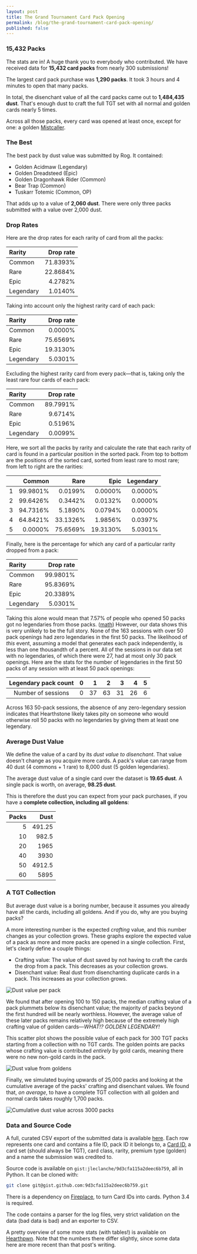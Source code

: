 ```yaml
---
layout: post
title: The Grand Tournament Card Pack Opening
permalink: /blog/the-grand-tournament-card-pack-opening/
published: false
---
```


### 15,432 Packs

The stats are in! A huge thank you to everybody who contributed. We have received data for **15,432 card packs** from nearly 300 submissions!

The largest card pack purchase was **1,290 packs**. It took 3 hours and 4 minutes to open that many packs.

In total, the disenchant value of all the card packs came out to **1,484,435 dust**.  That's enough dust to craft the full TGT set with all normal and golden cards nearly 5 times.

Across all those packs, every card was opened at least once, except for one:  a golden [Mistcaller](http://hearthstone.gamepedia.com/The_Mistcaller).


### The Best

The best pack by dust value was submitted by Rog.
It contained:
 * Golden Acidmaw (Legendary)
 * Golden Dreadsteed (Epic)
 * Golden Dragonhawk Rider (Common)
 * Bear Trap (Common)
 * Tuskarr Totemic (Common, OP)

That adds up to a value of **2,060 dust**. There were only three packs submitted with a value over 2,000 dust.

### Drop Rates

Here are the drop rates for each rarity of card from all the packs:

| Rarity    | Drop rate |
|:----------|----------:|
| Common    |  71.8393% |
| Rare      |  22.8684% |
| Epic      |   4.2782% |
| Legendary |   1.0140% |

Taking into account only the highest rarity card of each pack:

| Rarity    | Drop rate |
|:----------|----------:|
| Common    |   0.0000% |
| Rare      |  75.6569% |
| Epic      |  19.3130% |
| Legendary |   5.0301% |

Excluding the highest rarity card from every pack—that is, taking only the least rare four cards of each pack:

| Rarity    | Drop rate |
|:----------|----------:|
| Common    |  89.7991% |
| Rare      |   9.6714% |
| Epic      |   0.5196% |
| Legendary |   0.0099% |

Here, we sort all the packs by rarity and calculate the rate that each rarity of card is found in a particular position in the sorted pack. From top to bottom are the positions of the sorted card, sorted from least rare to most rare; from left to right are the rarities:

|    | Common   | Rare     | Epic     | Legendary |
|:---|---------:|---------:|---------:|----------:|
| 1  | 99.9801% |  0.0199% |  0.0000% |   0.0000% |
| 2  | 99.6426% |  0.3442% |  0.0132% |   0.0000% |
| 3  | 94.7316% |  5.1890% |  0.0794% |   0.0000% |
| 4  | 64.8421% | 33.1326% |  1.9856% |   0.0397% |
| 5  |  0.0000% | 75.6569% | 19.3130% |   5.0301% |

Finally, here is the percentage for which any card of a particular rarity dropped from a pack:

| Rarity    | Drop rate |
|:----------|----------:|
| Common    |  99.9801% |
| Rare      |  95.8369% |
| Epic      |  20.3389% |
| Legendary |   5.0301% |

Taking this alone would mean that 7.57% of people who opened 50 packs got no legendaries from those packs. ([math](http://www.wolframalpha.com/input/?i=%281+-+5.0301%25%29^50+in+percent))  However, our data shows this is very unlikely to be the full story.  None of the 163 sessions with over 50 pack openings had zero legendaries in the first 50 packs.  The likelihood of *this* event, assuming a model that generates each pack independently, is less than one thousandth of a percent.  All of the sessions in our data set with no legendaries, of which there were 27, had at most only 30 pack openings.  Here are the stats for the number of legendaries in the first 50 packs of any session with at least 50 pack openings:

| Legendary pack count |  0 |  1 |  2 |  3 |  4 |  5 |
|:--------------------:|---:|---:|---:|---:|---:|---:|
| Number of sessions   |  0 | 37 | 63 | 31 | 26 |  6 |

Across 163 50-pack sessions, the absence of any zero-legendary session indicates that Hearthstone likely takes pity on someone who would otherwise roll 50 packs with no legendaries by giving them at least one legendary.


<!-- Keeping this out because it's an unanswered question atm; just :shipit:
### Pack generation models

One of the goals of this study was to try to find a good model for the contents of a pack.  We ran simulations under many different models and tried to reproduce the numbers we got in the submitted set.
-->


### Average Dust Value

We define the value of a card by its *dust value to disenchant*. That value doesn't change as you acquire more cards.  A pack's value can range from 40 dust (4 commons + 1 rare) to 8,000 dust (5 golden legendaries).

The average dust value of a single card over the dataset is **19.65 dust**.
A single pack is worth, on average, **98.25 dust**.

This is therefore the dust you can expect from your pack purchases, if you have a **complete collection, including all goldens**:

| Packs | Dust    |
|------:|--------:|
| 5     |  491.25 |
| 10    |  982.5  |
| 20    |  1965   |
| 40    |  3930   |
| 50    |  4912.5 |
| 60    |  5895   |


### A TGT Collection

But average dust value is a boring number, because it assumes you already have all the cards, including all goldens. And if you do, why are you buying packs?

A more interesting number is the expected *crafting* value, and this number changes as your collection grows.
These graphs explore the expected value of a pack as more and more packs are opened in a single collection.  First, let's clearly define a couple things:

* Crafting value:  The value of dust saved by not having to craft the cards the drop from a pack.  This decreases as your collection grows.
* Disenchant value:  Real dust from disenchanting duplicate cards in a pack.  This increases as your collection grows.

![Dust value per pack](/media/tgt-packs-dust-avg-graph.png)

We found that after opening 100 to 150 packs, the median crafting value of a pack plummets below its disenchant value; the majority of packs beyond the first hundred will be nearly worthless.  However, the average value of these later packs remains relatively high because of the extremely high crafting value of golden cards—*WHAT!? GOLDEN LEGENDARY!*

This scatter plot shows the possible value of each pack for 300 TGT packs starting from a collection with no TGT cards.  The golden points are packs whose crafting value is contributed *entirely* by gold cards, meaning there were no new non-gold cards in the pack.

![Dust value from goldens](/media/tgt-packs-scatter-crafting-values.png)

Finally, we simulated buying upwards of 25,000 packs and looking at the cumulative average of the packs' crafting and disenchant values.  We found that, *on average*, to have a complete TGT collection with all golden and normal cards takes roughly 1,700 packs.

![Cumulative dust value across 3000 packs](/media/tgt-packs-cumulative-craft-disenchant-values.png)


### Data and Source Code

A full, curated CSV export of the submitted data is available [here](https://gist.githubusercontent.com/jleclanche/9d3cfa115a2deec6b759/raw/064e4aede08bd4999ff961ad158fd7fae09a82eb/export.csv).
Each row represents one card and contains a file ID, pack ID it belongs to, a [Card ID](https://github.com/jleclanche/fireplace/wiki/Card-IDs),
a card set (should always be TGT), card class, rarity, premium type (golden) and a name the submission was credited to.

Source code is available on `gist:jleclanche/9d3cfa115a2deec6b759`, all in Python. It can be cloned with:

```sh
git clone git@gist.github.com:9d3cfa115a2deec6b759.git
```

There is a dependency on [Fireplace](https://github.com/jleclanche/fireplace), to turn Card IDs into cards. Python 3.4 is required.

The code contains a parser for the log files, very strict validation on the data (bad data is bad) and an exporter to CSV.

A pretty overview of some more stats (with tables!) is available on [Hearthpwn](http://www.hearthpwn.com/news/1020-power-core-card-back-at-blizzcon-eu-finals-tgt).
Note that the numbers there differ slightly, since some data here are more recent than that post's writing.
